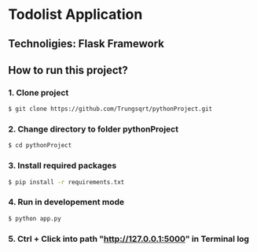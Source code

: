 # Todolist Application

## Technoligies: Flask Framework

## How to run this project?

### 1. Clone project

```bash
$ git clone https://github.com/Trungsqrt/pythonProject.git
```

### 2. Change directory to folder pythonProject

```bash
$ cd pythonProject
```

### 3. Install required packages

```bash
$ pip install -r requirements.txt
```

### 4. Run in developement mode

```bash
$ python app.py
```

### 5. Ctrl + Click into path "http://127.0.0.1:5000" in Terminal log
